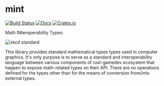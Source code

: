 # mint
[![Build Status](https://travis-ci.org/kvark/mint.svg)](https://travis-ci.org/kvark/mint)
[![Docs](https://docs.rs/mint/badge.svg)](https://docs.rs/mint)
[![Crates.io](https://img.shields.io/crates/v/mint.svg?maxAge=2592000)](https://crates.io/crates/mint)

Math INteroperability Types:

![xkcd standard](https://imgs.xkcd.com/comics/standards.png)

This library provides standard mathematical types types used in computer graphics.
It's only purpose is to serve as a standard and interoperability language between various components of rust-gamedev ecosystem that happen to expose math-related types on their API.
There are no operations defined for the types other than for the means of conversion from/into external types.
